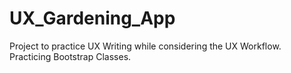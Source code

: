 # UX_Gardening_App

Project to practice UX Writing while considering the UX Workflow. 
Practicing Bootstrap Classes.
